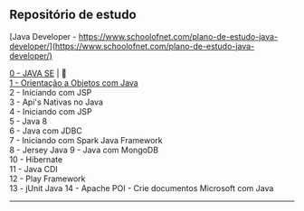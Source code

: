 ## Repositório de estudo

[Java Developer - https://www.schoolofnet.com/plano-de-estudo-java-developer/](https://www.schoolofnet.com/plano-de-estudo-java-developer/)

[0 - JAVA SE]()  | :eyes:  
[1 - Orientação a Objetos com Java]()      
2 - Iniciando com JSP     
3 - Api's Nativas no Java    
4 - Iniciando com JSP    
5 - Java 8   
6 - Java com JDBC  
7 - Iniciando com Spark Java Framework  
8 - Jersey Java 
9 - Java com MongoDB  
10 - Hibernate  
11 - Java CDI  
12 - Play Framework  
13 - jUnit Java 
14 - Apache POI - Crie documentos Microsoft com Java    

---

